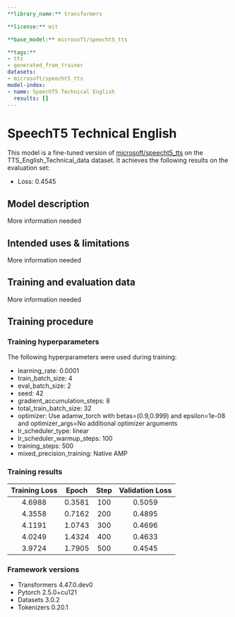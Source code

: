 ```yaml
---
**library_name:** transformers

**license:** mit

**base_model:** microsoft/speecht5_tts

**tags:**
- tts
- generated_from_trainer
datasets:
- microsoft/speecht5_tts
model-index:
- name: SpeechT5 Technical English
  results: []
---
```


<!-- This model card has been generated automatically according to the information the Trainer had access to. You
should probably proofread and complete it, then remove this comment. -->

# SpeechT5 Technical English

This model is a fine-tuned version of [microsoft/speecht5_tts](https://huggingface.co/microsoft/speecht5_tts) on the TTS_English_Technical_data dataset.
It achieves the following results on the evaluation set:
- Loss: 0.4545

## Model description

More information needed

## Intended uses & limitations

More information needed

## Training and evaluation data

More information needed

## Training procedure

### Training hyperparameters

The following hyperparameters were used during training:
- learning_rate: 0.0001
- train_batch_size: 4
- eval_batch_size: 2
- seed: 42
- gradient_accumulation_steps: 8
- total_train_batch_size: 32
- optimizer: Use adamw_torch with betas=(0.9,0.999) and epsilon=1e-08 and optimizer_args=No additional optimizer arguments
- lr_scheduler_type: linear
- lr_scheduler_warmup_steps: 100
- training_steps: 500
- mixed_precision_training: Native AMP

### Training results

| Training Loss | Epoch  | Step | Validation Loss |
|:-------------:|:------:|:----:|:---------------:|
| 4.6988        | 0.3581 | 100  | 0.5059          |
| 4.3558        | 0.7162 | 200  | 0.4895          |
| 4.1191        | 1.0743 | 300  | 0.4696          |
| 4.0249        | 1.4324 | 400  | 0.4633          |
| 3.9724        | 1.7905 | 500  | 0.4545          |


### Framework versions

- Transformers 4.47.0.dev0
- Pytorch 2.5.0+cu121
- Datasets 3.0.2
- Tokenizers 0.20.1
